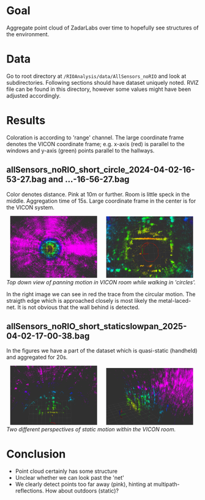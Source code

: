 # Goal
Aggregate point cloud of ZadarLabs over time to hopefully see structures of the environment.

# Data
Go to root directory at `/RIOAnalysis/data/AllSensors_noRIO` and look at subdirectories. Following sections should have dataset uniquely noted.
RVIZ file can be found in this directory, however some values might have been adjusted accordingly.

# Results
Coloration is according to 'range' channel.
The large coordinate frame denotes the VICON coordinate frame; e.g. x-axis (red) is parallel to the windows and y-axis (green) points parallel to the hallways.
## allSensors_noRIO_short_circle_2024-04-02-16-53-27.bag and ...-16-56-27.bag
Color denotes distance. Pink at 10m or further. Room is little speck in the middle. Aggregation time of 15s. Large coordinate frame in the center is for the VICON system.
<p>
    <img src="Circular_topdown_far.png" alt="Top-down view of panning motion" hspace="10" width="45%">
    <img src="Circular_topdown_near.png" alt="Top-down view of panning motion close-up" hspace="10" width="45%">
    <br>
    <em>Top down view of panning motion in VICON room while walking in 'circles'.</em>
</p>

In the right  image we can see in red the trace from the circular motion. The straigth edge which is approached closely is most likely the metal-laced-net. It is not obvious that the wall behind is detected.

## allSensors_noRIO_short_staticslowpan_2025-04-02-17-00-38.bag
In the figures we have a part of the dataset which is quasi-static (handheld) and aggregated for 20s.
<p>
    <img src="Static_topdown.png" alt="Top-down view of static motion" hspace="10" width="45%">
    <img src="Static_3D.png" alt="3D view of static motion" hspace="10" width="45%">
    <br>
    <em>Two different perspectives of static motion within the VICON room.</em>
</p>

# Conclusion
- Point cloud certainly has some structure
- Unclear whether we can look past the 'net'
- We clearly detect points too far away (pink), hinting at multipath-reflections. How about outdoors (static)?